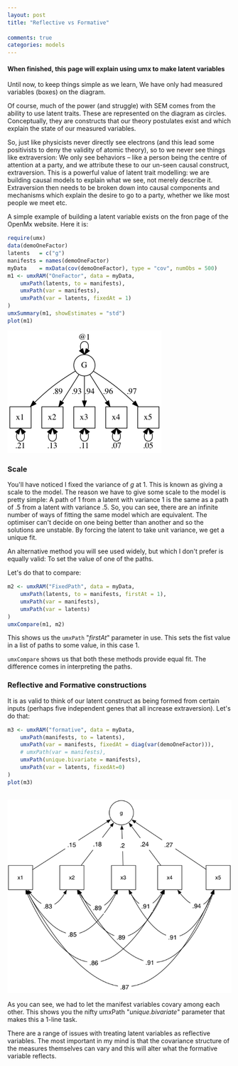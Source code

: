 ```yaml
---
layout: post
title: "Reflective vs Formative"

comments: true
categories: models
---
```


#### When finished, this page will explain using umx to make latent variables

Until now, to keep things simple as we learn, We have only had measured variables (boxes) on the diagram.

Of course, much of the power  (and struggle) with SEM comes from the ability to use latent traits. These are represented on the diagram as circles. Conceptually, they are constructs that our theory postulates exist and which explain the state of our measured variables.

So, just like physicists never directly see electrons (and this lead some positivists to deny the validity of atomic theory), so to we never see things like extraversion: We only see behaviors – like a person being the centre of attention at a party, and we attribute these to our un-seen causal construct, extraversion. This is a powerful value of latent trait modelling: we are building causal models to explain what we see, not merely describe it. Extraversion then needs to be broken down into causal components and mechanisms which explain the desire to go to a party, whether we like most people we meet etc.

A simple example of building a latent variable exists on the fron page of the OpenMx website.
Here it is:

```r
require(umx)
data(demoOneFactor)
latents   = c("g")
manifests = names(demoOneFactor)
myData    = mxData(cov(demoOneFactor), type = "cov", numObs = 500)
m1 <- umxRAM("OneFactor", data = myData,
	umxPath(latents, to = manifests),
	umxPath(var = manifests),
	umxPath(var = latents, fixedAt = 1)
)
umxSummary(m1, showEstimates = "std")
plot(m1)
```

![g](/media/latents/OneFactor.png)

### Scale

You'll have noticed I fixed the variance of *g* at 1. This is known as giving a scale to the model. The reason we have to give some scale to the model is pretty simple: A path of 1 from a latent with variance 1 is the same as a path of .5 from a latent with variance .5. So, you can see, there are an infinite number of ways of fitting the same model which are equivalent. The optimiser can't decide on one being better than another and so the solutions are unstable. By forcing the latent to take unit variance, we get a unique fit.

An alternative method you will see used widely, but which I don't prefer is equally valid: To set the value of one of the paths.

Let's do that to compare:
```r
m2 <- umxRAM("FixedPath", data = myData,
	umxPath(latents, to = manifests, firstAt = 1),
	umxPath(var = manifests),
	umxPath(var = latents)
)
umxCompare(m1, m2)

```

This shows us the `umxPath` "*firstAt*" parameter in use. This sets the fist value in a list of paths to some value, in this case 1.

`umxCompare` shows us that both these methods provide equal fit. The difference comes in interpreting the paths.

### Reflective and Formative constructions

It is as valid to think of our latent construct as being formed from certain inputs (perhaps five independent genes that all increase extraversion). Let's do that:

```r
m3 <- umxRAM("formative", data = myData,
	umxPath(manifests, to = latents),
	umxPath(var = manifests, fixedAt = diag(var(demoOneFactor))),
	# umxPath(var = manifests),
	umxPath(unique.bivariate = manifests),
	umxPath(var = latents, fixedAt=0)
)
plot(m3)
    
```
![Reflective](/media/latents/reflective.png)

As you can see, we had to let the manifest variables covary among each other. This shows you the nifty umxPath "*unique.bivariate*" parameter that makes this a 1-line task.

There are a range of issues with treating latent variables as reflective variables. The most important in my mind is that the covariance structure of the measures themselves can vary and this will alter what the formative variable reflects.
